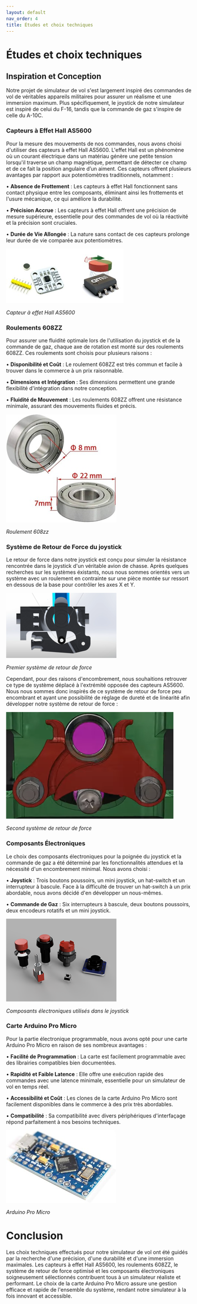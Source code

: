 ```yaml
---
layout: default
nav_order: 4
title: Études et choix techniques
---
```


# Études et choix techniques

## Inspiration et Conception

Notre projet de simulateur de vol s'est largement inspiré des commandes de vol de véritables appareils militaires pour assurer un réalisme et une immersion maximum. Plus spécifiquement, le joystick de notre simulateur est inspiré de celui du F-16, tandis que la commande de gaz s'inspire de celle du A-10C.


### Capteurs à Effet Hall AS5600

Pour la mesure des mouvements de nos commandes, nous avons choisi d'utiliser des capteurs à effet Hall AS5600. L'effet Hall est un phénomène où un courant électrique dans un matériau génère une petite tension lorsqu'il traverse un champ magnétique, permettant de détecter ce champ et de ce fait la position angulaire d’un aiment. Ces capteurs offrent plusieurs avantages par rapport aux potentiomètres traditionnels, notamment :

•	**Absence de Frottement** : Les capteurs à effet Hall fonctionnent sans contact physique entre les composants, éliminant ainsi les frottements et l'usure mécanique, ce qui améliore la durabilité.

•	**Précision Accrue** : Les capteurs à effet Hall offrent une précision de mesure supérieure, essentielle pour des commandes de vol où la réactivité et la précision sont cruciales.

•	**Durée de Vie Allongée** : La nature sans contact de ces capteurs prolonge leur durée de vie comparée aux potentiomètres.

![image d'inspiration](images/capteurs_projet_I3.jpg)

*Capteur à effet Hall AS5600*


### Roulements 608ZZ

Pour assurer une fluidité optimale lors de l'utilisation du joystick et de la commande de gaz, chaque axe de rotation est monté sur des roulements 608ZZ. Ces roulements sont choisis pour plusieurs raisons :

•	**Disponibilité et Coût** : Le roulement 608ZZ est très commun et facile à trouver dans le commerce à un prix raisonnable.

•	**Dimensions et Intégration** : Ses dimensions permettent une grande flexibilité d'intégration dans notre conception.

•	**Fluidité de Mouvement** : Les roulements 608ZZ offrent une résistance minimale, assurant des mouvements fluides et précis.

![image d'inspiration](images/roulement.jpg)

*Roulement 608zz*


### Système de Retour de Force du joystick


Le retour de force dans notre joystick est conçu pour simuler la résistance rencontrée dans le joystick d'un véritable avion de chasse. Après quelques recherches sur les systèmes éxistants, nous nous sommes orientés vers un système avec un roulement en contrainte sur une pièce montée sur ressort en dessous de la base pour contrôler les axes X et Y. 

![image d'inspiration](images/mecanisme_joystick.png)

*Premier système de retour de force*

Cependant, pour des raisons d'encombrement, nous souhaitions retrouver ce type de système déplacé à l'extrémité opposée des capteurs AS5600. Nous nous sommes donc inspirés de ce système de retour de force peu encombrant et ayant une possibilité de réglage de dureté et de linéarité afin développer notre système de retour de force :

![image d'inspiration](images/joystick_base_2178541344.png)

*Second système de retour de force*


### Composants Électroniques


Le choix des composants électroniques pour la poignée du joystick et la commande de gaz a été déterminé par les fonctionnalités attendues et la nécessité d'un encombrement minimal. Nous avons choisi :


•	**Joystick** : Trois boutons poussoirs, un mini joystick, un hat-switch et un interrupteur à bascule. Face à la difficulté de trouver un hat-switch à un prix abordable, nous avons décidé d'en développer un nous-mêmes.


•	**Commande de Gaz** : Six interrupteurs à bascule, deux boutons poussoirs, deux encodeurs rotatifs et un mini joystick.

![image d'inspiration](images/Composants_electroniques.png)

*Composants électroniques utilisés dans le joystick*


### Carte Arduino Pro Micro

Pour la partie électronique programmable, nous avons opté pour une carte Arduino Pro Micro en raison de ses nombreux avantages :

•	**Facilité de Programmation** : La carte est facilement programmable avec des librairies compatibles bien documentées.

•	**Rapidité et Faible Latence** : Elle offre une exécution rapide des commandes avec une latence minimale, essentielle pour un simulateur de vol en temps réel.

•	**Accessibilité et Coût** : Les clones de la carte Arduino Pro Micro sont facilement disponibles dans le commerce à des prix très abordables.

•	**Compatibilité** : Sa compatibilité avec divers périphériques d'interfaçage répond parfaitement à nos besoins techniques.

![image d'inspiration](images/arduino.jpg)

*Arduino Pro Micro*


# Conclusion

Les choix techniques effectués pour notre simulateur de vol ont été guidés par la recherche d'une précision, d'une durabilité et d'une immersion maximales. Les capteurs à effet Hall AS5600, les roulements 608ZZ, le système de retour de force optimisé et les composants électroniques soigneusement sélectionnés contribuent tous à un simulateur réaliste et performant. Le choix de la carte Arduino Pro Micro assure une gestion efficace et rapide de l'ensemble du système, rendant notre simulateur à la fois innovant et accessible.